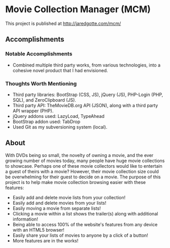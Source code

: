 Movie Collection Manager (MCM)
===
This project is published at http://jaredgotte.com/mcm/
## Accomplishments
### Notable Accomplishments
- Combined multiple third party works, from various technologies, into a cohesive novel product that I had envisioned.

### Thoughts Worth Mentioning
- Third party libraries: BootStrap (CSS, JS), jQuery (JS), PHP-Login (PHP, SQL), and ZeroClipboard (JS).
- Third party API: TheMovieDB.org API (JSON), along with a third party API wrapper (PHP).
- jQuery addons used: LazyLoad, TypeAhead
- BootStrap addon used: TabDrop
- Used Git as my subversioning system (local).

## About
With DVDs being so small, the novelty of owning a movie, and the ever growing number of movies today, many people have huge movie collections to showcase. Perhaps one of these movie collectors would like to entertain a guest of theirs with a movie? However, their movie collection size could be overwhelming for their guest to decide on a movie. The purpose of this project is to help make movie collection browsing easier with these features:
- Easily add and delete movie lists from your collection!
- Easily add and delete movies from your lists!
- Easily moving a movie from separate lists!
- Clicking a movie within a list shows the trailer(s) along with additional information!
- Being able to access 100% of the website's features from any device with an HTML5 browser!
- Easily share your lists of movies to anyone by a click of a button!
- More features are in the works!
